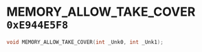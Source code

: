 # MEMORY_ALLOW_TAKE_COVER `0xE944E5F8`

```cpp
void MEMORY_ALLOW_TAKE_COVER(int _Unk0, int _Unk1);
```